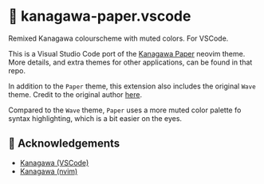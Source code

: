 # 🌊 kanagawa-paper.vscode

Remixed Kanagawa colourscheme with muted colors. For VSCode.

This is a Visual Studio Code port of the [Kanagawa Paper](https://github.com/sho-87/kanagawa-paper.nvim) neovim theme. More details, and extra themes for other applications, can be found in that repo.

In addition to the `Paper` theme, this extension also includes the original `Wave` theme. Credit to the original author [here](https://github.com/barklan/kanagawa.vscode).

Compared to the `Wave` theme, `Paper` uses a more muted color palette fo syntax highlighting, which is a bit easier on the eyes.

## 👏 Acknowledgements

- [Kanagawa (VSCode)](https://github.com/barklan/kanagawa.vscode)
- [Kanagawa (nvim)](https://github.com/rebelot/kanagawa.nvim)
